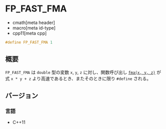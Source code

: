 # FP_FAST_FMA
* cmath[meta header]
* macro[meta id-type]
* cpp11[meta cpp]

```cpp
#define FP_FAST_FMA 1
```

## 概要
`FP_FAST_FMA` は `double` 型の変数 `x`, `y`, `z` に対し、関数呼び出し [`fma(x, y, z)`](fma.md) が式 `x * y + z` より高速であるとき、またそのときに限り `#define` される。


## バージョン
### 言語
- C++11
